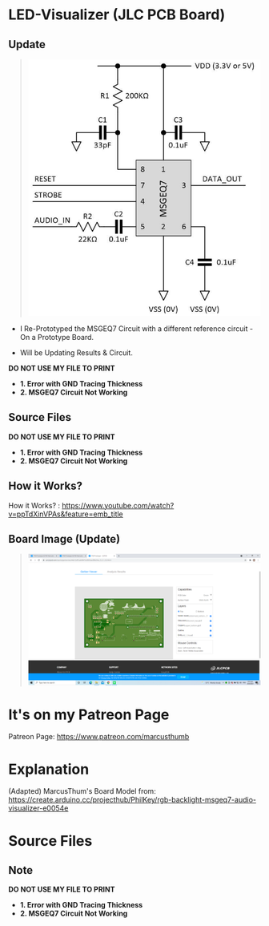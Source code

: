# LED-Visualizer (JLC PCB Board)

## Update

> ![](images/articles-max0419-09-msgeq7-mono-circuit.jpg)

 - I Re-Prototyped the MSGEQ7 Circuit with a different reference circuit - On a Prototype Board.

 - Will be Updating Results & Circuit.

**DO NOT USE MY FILE TO PRINT**

 - **1. Error with GND Tracing Thickness**
 - **2. MSGEQ7 Circuit Not Working**

## Source Files

**DO NOT USE MY FILE TO PRINT**

 - **1. Error with GND Tracing Thickness**
 - **2. MSGEQ7 Circuit Not Working**

## How it Works?

How it Works? : https://www.youtube.com/watch?v=ppTdXinVPAs&feature=emb_title

## Board Image (Update)

> ![](Board_Image.png)

# It's on my Patreon Page

Patreon Page: https://www.patreon.com/marcusthumb

# Explanation
(Adapted) MarcusThum's Board Model from: https://create.arduino.cc/projecthub/PhilKey/rgb-backlight-msgeq7-audio-visualizer-e0054e

# Source Files


## Note

**DO NOT USE MY FILE TO PRINT**

 - **1. Error with GND Tracing Thickness**
 - **2. MSGEQ7 Circuit Not Working**
